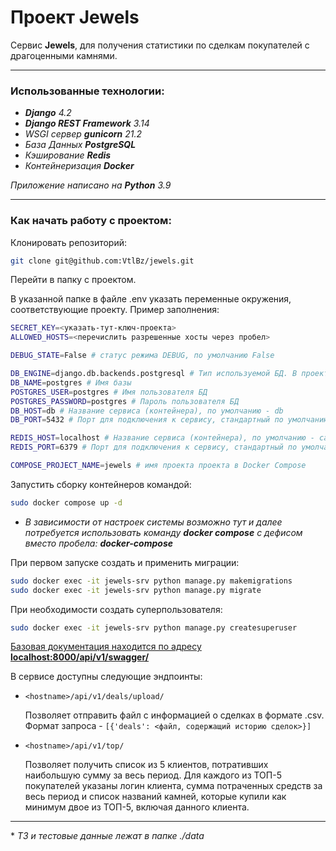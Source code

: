 # Проект Jewels

Cервис **Jewels**, для получения статистики по сделкам покупателей с драгоценными камнями.


---

### Использованные технологии:

- ***Django** 4.2*
- ***Django REST Framework** 3.14*
- *WSGI сервер **gunicorn** 21.2*
- *База Данных  **PostgreSQL***
- *Кэширование **Redis***
- *Контейнеризация **Docker***

*Приложение написано на **Python** 3.9*

---

### Как начать работу с проектом:

Клонировать репозиторий:
```bash
git clone git@github.com:VtlBz/jewels.git
```

Перейти в папку с проектом.

В указанной папке в файле .env указать переменные окружения, соответствующие проекту.
Пример заполнения:

```bash
SECRET_KEY=<указать-тут-ключ-проекта>
ALLOWED_HOSTS=<перечислить разрешенные хосты через пробел>

DEBUG_STATE=False # статус режима DEBUG, по умолчанию False

DB_ENGINE=django.db.backends.postgresql # Тип используемой БД. В проекте используется PostgreSQL
DB_NAME=postgres # Имя базы
POSTGRES_USER=postgres # Имя пользователя БД
POSTGRES_PASSWORD=postgres # Пароль пользователя БД
DB_HOST=db # Название сервиса (контейнера), по умолчанию - db
DB_PORT=5432 # Порт для подключения к сервису, стандартный по умолчанию

REDIS_HOST=localhost # Название сервиса (контейнера), по умолчанию - cache
REDIS_PORT=6379 # Порт для подключения к сервису, стандартный по умолчанию

COMPOSE_PROJECT_NAME=jewels # имя проекта проекта в Docker Compose
```

Запустить сборку контейнеров командой:

```bash
sudo docker compose up -d
```
- *В зависимости от настроек системы возможно тут и далее потребуется использовать команду **docker compose** c дефисом вместо пробела: **docker-compose***

При первом запуске создать и применить миграции:

```bash
sudo docker exec -it jewels-srv python manage.py makemigrations
sudo docker exec -it jewels-srv python manage.py migrate
```

При необходимости создать суперпользователя:

```bash
sudo docker exec -it jewels-srv python manage.py createsuperuser
```

[Базовая документация находится по адресу **localhost:8000/api/v1/swagger/**](localhost:8000/api/v1/swagger/)

В сервисе доступны следующие эндпоинты:

- 
    ```
    <hostname>/api/v1/deals/upload/
    ```

    Позволяет отправить файл с информацией о сделках в формате .csv. Формат запроса -  ```[{'deals': <файл, содержащий историю сделок>}]```

- 
    ```
    <hostname>/api/v1/top/
    ```

    Позволяет получить список из 5 клиентов, потративших наибольшую сумму за весь период. Для каждого из ТОП-5 покупателей указаны логин клиента, сумма потраченных средств за весь период и список названий камней, которые купили как минимум двое из ТОП-5, включая данного клиента.

---

\* *ТЗ и тестовые данные лежат в папке ./data*